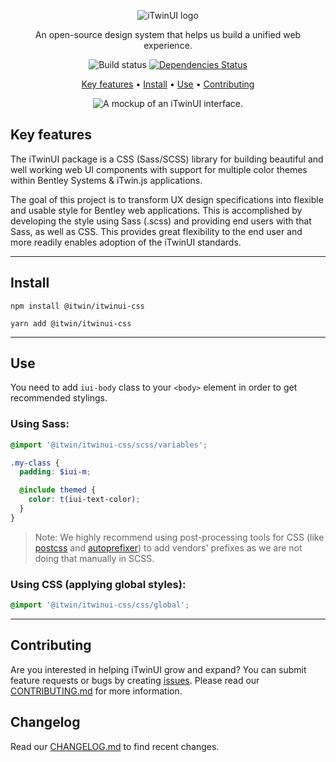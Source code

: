 <p align="center">
  <img src="https://itwinplatformcdn.azureedge.net/iTwinUI/iTwinUI-logo.png" alt="iTwinUI logo" />
</p>

<p align="center">An open-source design system that helps us build a unified web experience.</p>
  
<div align="center">
  
  ![Build status](https://github.com/iTwin/iTwinUI/actions/workflows/build.yml/badge.svg?branch=main)
  [![Dependencies Status](https://status.david-dm.org/gh/dwyl/esta.svg)](https://david-dm.org/dwyl/esta)

</div>

<div align="center">
  
  [Key features](#key-features) • [Install](#install) • [Use](#use) • [Contributing](#contributing)

</div>

<p align="center">
  <img src="https://itwinplatformcdn.azureedge.net/iTwinUI/interface-mockup.png" alt="A mockup of an iTwinUI interface." />
</p>

## Key features

The iTwinUI package is a CSS (Sass/SCSS) library for building beautiful and well working web UI components with support for multiple color themes within Bentley Systems & iTwin.js applications.

The goal of this project is to transform UX design specifications into flexible and usable style for Bentley web applications. This is accomplished by developing the style using Sass (.scss) and providing end users with that Sass, as well as CSS. This provides great flexibility to the end user and more readily enables adoption of the iTwinUI standards.

---

## Install

```
npm install @itwin/itwinui-css
```

```
yarn add @itwin/itwinui-css
```

---

## Use

You need to add `iui-body` class to your `<body>` element in order to get recommended stylings.

### Using Sass:

```scss
@import '@itwin/itwinui-css/scss/variables';

.my-class {
  padding: $iui-m;

  @include themed {
    color: t(iui-text-color);
  }
}
```

> Note: We highly recommend using post-processing tools for CSS (like [postcss](https://www.npmjs.com/package/postcss) and [autoprefixer](https://www.npmjs.com/package/autoprefixer)) to add vendors' prefixes as we are not doing that manually in SCSS.

### Using CSS (applying global styles):

```css
@import '@itwin/itwinui-css/css/global';
```

---

## Contributing

Are you interested in helping iTwinUI grow and expand? You can submit feature requests or bugs by creating [issues](https://github.com/iTwin/iTwinUI/issues).
Please read our [CONTRIBUTING.md](https://github.com/iTwin/iTwinUI/blob/main/CONTRIBUTING.md) for more information.

## Changelog

Read our [CHANGELOG.md](https://github.com/iTwin/iTwinUI/blob/main/CHANGELOG.md) to find recent changes.
